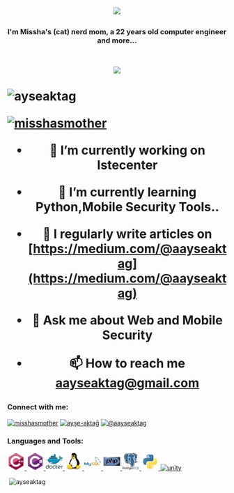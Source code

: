 <h1 align="center">
  <a href="https://git.io/typing-svg">
    <img src="https://readme-typing-svg.herokuapp.com/?lines=Hi!;I+am+Ayşe+Aktağ&center=true&size=25">
  </a>
<h3 align="center">I'm Missha's (cat) nerd mom, a 22 years old computer engineer and more...</h3>
  
<h1 align="center">
  <a href="https://git.io/typing-svg">
    <img src="https://c.tenor.com/yQ6QlIyJf-EAAAAC/cats-computer.gif">
  </a>

 
<p align="left"> <img src="https://komarev.com/ghpvc/?username=ayseaktag&label=Profile%20views&color=0e75b6&style=flat" alt="ayseaktag" /> </p>

<p align="left"> <a href="https://twitter.com/misshasmother" target="blank"><img src="https://img.shields.io/twitter/follow/misshasmother?logo=twitter&style=for-the-badge" alt="misshasmother" /></a> </p>

  
- 🔭 I’m currently working on **Istecenter**

- 🌱 I’m currently learning **Python,Mobile Security Tools..**

- 📝 I regularly write articles on [https://medium.com/@aayseaktag](https://medium.com/@aayseaktag)

- 💬 Ask me about **Web and Mobile Security**

- 📫 How to reach me **aayseaktag@gmail.com**

<h3 align="left">Connect with me:</h3>
<p align="left">
<a href="https://twitter.com/misshasmother" target="blank"><img align="center" src="https://raw.githubusercontent.com/rahuldkjain/github-profile-readme-generator/master/src/images/icons/Social/twitter.svg" alt="misshasmother" height="30" width="40" /></a>
<a href="https://linkedin.com/in/ayşe-aktağ" target="blank"><img align="center" src="https://raw.githubusercontent.com/rahuldkjain/github-profile-readme-generator/master/src/images/icons/Social/linked-in-alt.svg" alt="ayşe-aktağ" height="30" width="40" /></a>
<a href="https://medium.com/@aayseaktag" target="blank"><img align="center" src="https://raw.githubusercontent.com/rahuldkjain/github-profile-readme-generator/master/src/images/icons/Social/medium.svg" alt="@aayseaktag" height="30" width="40" /></a>
</p>

<h3 align="left">Languages and Tools:</h3>
<p align="left"> <a href="https://www.w3schools.com/cpp/" target="_blank" rel="noreferrer"> <img src="https://raw.githubusercontent.com/devicons/devicon/master/icons/cplusplus/cplusplus-original.svg" alt="cplusplus" width="40" height="40"/> </a> <a href="https://www.w3schools.com/cs/" target="_blank" rel="noreferrer"> <img src="https://raw.githubusercontent.com/devicons/devicon/master/icons/csharp/csharp-original.svg" alt="csharp" width="40" height="40"/> </a> <a href="https://www.docker.com/" target="_blank" rel="noreferrer"> <img src="https://raw.githubusercontent.com/devicons/devicon/master/icons/docker/docker-original-wordmark.svg" alt="docker" width="40" height="40"/> </a> <a href="https://www.linux.org/" target="_blank" rel="noreferrer"> <img src="https://raw.githubusercontent.com/devicons/devicon/master/icons/linux/linux-original.svg" alt="linux" width="40" height="40"/> </a> <a href="https://www.mysql.com/" target="_blank" rel="noreferrer"> <img src="https://raw.githubusercontent.com/devicons/devicon/master/icons/mysql/mysql-original-wordmark.svg" alt="mysql" width="40" height="40"/> </a> <a href="https://www.php.net" target="_blank" rel="noreferrer"> <img src="https://raw.githubusercontent.com/devicons/devicon/master/icons/php/php-original.svg" alt="php" width="40" height="40"/> </a> <a href="https://www.postgresql.org" target="_blank" rel="noreferrer"> <img src="https://raw.githubusercontent.com/devicons/devicon/master/icons/postgresql/postgresql-original-wordmark.svg" alt="postgresql" width="40" height="40"/> </a> <a href="https://www.python.org" target="_blank" rel="noreferrer"> <img src="https://raw.githubusercontent.com/devicons/devicon/master/icons/python/python-original.svg" alt="python" width="40" height="40"/> </a> <a href="https://unity.com/" target="_blank" rel="noreferrer"> <img src="https://www.vectorlogo.zone/logos/unity3d/unity3d-icon.svg" alt="unity" width="40" height="40"/> </a> </p>

<p>&nbsp;<img align="center" src="https://github-readme-stats.vercel.app/api?username=ayseaktag&show_icons=true&locale=en" alt="ayseaktag" /></p>


